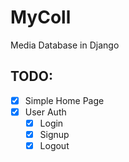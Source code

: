 # MyColl
Media Database in Django

## TODO:
- [X] Simple Home Page
- [X] User Auth
  - [X] Login
  - [X] Signup
  - [X] Logout